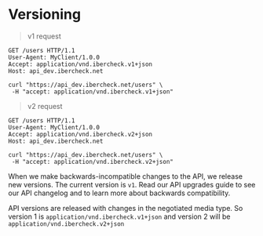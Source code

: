 # Versioning

> v1 request

``` http
GET /users HTTP/1.1
User-Agent: MyClient/1.0.0
Accept: application/vnd.ibercheck.v1+json
Host: api_dev.ibercheck.net
```

```shell
curl "https://api_dev.ibercheck.net/users" \
 -H "accept: application/vnd.ibercheck.v1+json"
```

> v2 request

``` http
GET /users HTTP/1.1
User-Agent: MyClient/1.0.0
Accept: application/vnd.ibercheck.v2+json
Host: api_dev.ibercheck.net
```

```shell
curl "https://api_dev.ibercheck.net/users" \
 -H "accept: application/vnd.ibercheck.v2+json"
```


When we make backwards-incompatible changes to the API, we release new versions. The current version is `v1`.
Read our API upgrades guide to see our API changelog and to learn more about backwards compatibility.

API versions are released with changes in the negotiated media type.
So version 1 is `application/vnd.ibercheck.v1+json` and version 2 will be `application/vnd.ibercheck.v2+json`
